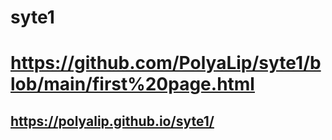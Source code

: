 # syte1
# https://github.com/PolyaLip/syte1/blob/main/first%20page.html
## https://polyalip.github.io/syte1/
